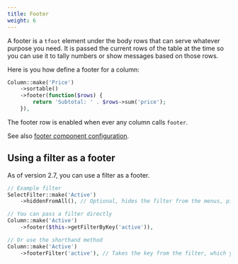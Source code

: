 ```yaml
---
title: Footer
weight: 6
---
```


A footer is a `tfoot` element under the body rows that can serve whatever purpose you need. It is passed the current rows of the table at the time so you can use it to tally numbers or show messages based on those rows.

Here is you how define a footer for a column:

```php
Column::make('Price')
    ->sortable()
    ->footer(function($rows) {
        return 'Subtotal: ' . $rows->sum('price');
    }),
```

The footer row is enabled when ever any column calls `footer`.

See also [footer component configuration](../footer/available-methods).

## Using a filter as a footer

As of version 2.7, you can use a filter as a footer.

```php
// Example filter
SelectFilter::make('Active')
    ->hiddenFromAll(), // Optional, hides the filter from the menus, pills, count.

// You can pass a filter directly
Column::make('Active')
    ->footer($this->getFilterByKey('active')),

// Or use the shorthand method
Column::make('Active')
    ->footerFilter('active'), // Takes the key from the filter, which you can find in the query string when the filter is applied.
```